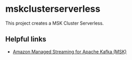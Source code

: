 # mskclusterserverless

This project creates a MSK Cluster Serverless.

## Helpful links

- [Amazon Managed Streaming for Apache Kafka (MSK)][1]

[1]: https://aws.amazon.com/pt/msk/